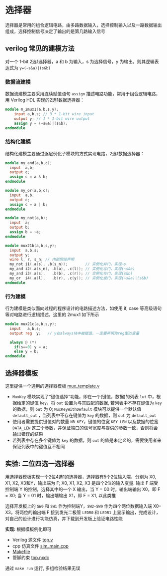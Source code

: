 # 选择器
选择器是常用的组合逻辑电路，由多路数据输入，选择控制输入以及一路数据输出组成，选择控制信号决定了输出的是第几路输入信号

## verilog 常见的建模方法
对一个 1-bit 2选1选择器，a 和 b 为输入，s 为选择信号，y 为输出，则其逻辑表达式为 `y=(~s&a)|(s&b)`

### 数据流建模
数据流建模主要采用连续赋值语句 `assign` 描述电路功能，常用于组合逻辑电路，用 Verilog HDL 实现的2选1数据选择器：

```verilog
module m_2mux1(a,b,s,y);
    input a,b,s; // 3 * 1-bit wire input 
    output y; // 1 * 1-bit wire output
    assign y = (~s&a)|(s&b);
endmodule
```

### 结构化建模
结构化建模主要通过逐层例化子模块的方式实现电路，2选1数据选择器：

```verilog
module my_and(a,b,c);
  input  a,b;
  output c;
  assign c = a & b;
endmodule

module my_or(a,b,c);
  input  a,b;
  output c;
  assign c = a | b;
endmodule

module my_not(a,b);
  input  a;
  output b;
  assign b = ~a;
endmodule

module mux21b(a,b,s,y);
  input  a,b,s;
  output y;
  wire l, r, s_n; // 内部网线声明
  my_not i1(.a(s), .b(s_n));        // 实例化非门，实现~s
  my_and i2(.a(s_n), .b(a), .c(l)); // 实例化与门，实现(~s&a)
  my_and i3(.a(s),   .b(b), .c(r)); // 实例化与门，实现(s&b)
  my_or  i4(.a(l),   .b(r), .c(y)); // 实例化或门，实现(~s&a)|(s&b)
endmodule
```

### 行为建模
行为建模是类似面向过程的程序设计的电路描述方法，如使用 if, case 等高级语句等对电路进行逻辑描述，这里的 2mux1 如下所示

```verilog
module mux21c(a,b,s,y);
  input   a,b,s;
  output reg  y;   // y在always块中被赋值，一定要声明为reg型的变量

  always @ (*)
    if(s==0) y = a;
    else y = b;
endmodule
```

## 选择器模板
这里提供一个通用的选择器模板 [mux_template.v](./vsrc/mux_template.v)

- `MuxKey` 模块实现了“键值选择”功能，即在一个(键值，数据)的列表 `lut` 中，根据给定的键值 `key`，将 `out` 设置为与其匹配的数据, 若列表中不存在键值为 `key` 的数据，则 `out` 为 0; `MuxKeyWithDefault` 模块可以提供一个默认值 `default_out` ，当列表中不存在键值为 `key` 的数据，则 `out` 为 `default_out` 
- 使用者需要提供键值对的数量 `NR_KEY`，键值的位宽 `KEY_LEN` 以及数据的位宽 `DATA_LEN` 这三个参数，并保证端口的信号宽度与提供的参数一致，否则将会输出错误的结果
- 若列表中存在多个键值为 `key` 的数据，则 `out` 的值是未定义的，需要使用者来保证列表中的键值互不相同

## 实验: 二位四选一选择器
用选择器模板实现一个2位4选1的选择器，选择器有5个2位输入端，分别为 X0, X1, X2, X3和Y，输出端为 F; X0, X1, X2, X3 是四个2位的输入变量. 输出 F 端受控制端 Y 的控制，选择其中的一个 X 输出，当 Y = 00 时，输出端输出 X0，即 F = X0; 当 Y = 01 时，输出端输出 X1，即 F = X1, 以此类推

选择开发板上的 `SW0` 和 `SW1` 作为控制端Y，`SW2—SW9` 作为四个两位数据输入端 X0–X3，将两位的输出端 F 接到发光二极管 `LEDR0` 和 `LEDR1` 上显示输出，完成设计，对自己的设计进行功能仿真，并下载到开发板上验证电路性能

**实现:** 根据模板例化即可
- Verilog 源文件 [top.v](./vsrc/top.v)
- cpp 仿真文件 [sim_main.cpp](./csrc/sim_main.cpp)
- [Makefile](./Makefile)
- 管脚约束 [top.nxdc](./constr/top.nxdc)

通过 `make run` 运行, 多组检验结果无误
